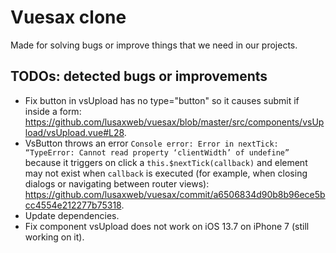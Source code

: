 # Vuesax clone
Made for solving bugs or improve things that we need in our projects.

## TODOs: detected bugs or improvements
- Fix button in vsUpload has no type="button" so it causes submit if inside a form: https://github.com/lusaxweb/vuesax/blob/master/src/components/vsUpload/vsUpload.vue#L28.
- VsButton throws an error `Console error: Error in nextTick: “TypeError: Cannot read property ‘clientWidth’ of undefine”` because it triggers on click a `this.$nextTick(callback)` and element may not exist when `callback` is executed (for example, when closing dialogs or navigating between router views): https://github.com/lusaxweb/vuesax/commit/a6506834d90b8b96ece5bcc4554e212277b75318.
- Update dependencies.
- Fix component vsUpload does not work on iOS 13.7 on iPhone 7 (still working on it).

